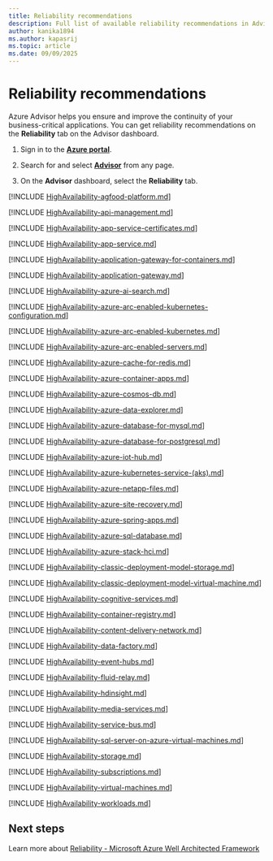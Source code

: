 ```yaml
---
title: Reliability recommendations
description: Full list of available reliability recommendations in Advisor.
author: kanika1894
ms.author: kapasrij
ms.topic: article
ms.date: 09/09/2025
---
```


# Reliability recommendations

Azure Advisor helps you ensure and improve the continuity of your business-critical applications. You can get reliability recommendations on the **Reliability** tab on the Advisor dashboard.

1. Sign in to the [**Azure portal**](https://portal.azure.com).

1. Search for and select [**Advisor**](https://aka.ms/azureadvisordashboard) from any page.

1. On the **Advisor** dashboard, select the **Reliability** tab.


[!INCLUDE [HighAvailability-agfood-platform.md](./includes/HighAvailability-agfood-platform.md)]

[!INCLUDE [HighAvailability-api-management.md](./includes/HighAvailability-api-management.md)]

[!INCLUDE [HighAvailability-app-service-certificates.md](./includes/HighAvailability-app-service-certificates.md)]

[!INCLUDE [HighAvailability-app-service.md](./includes/HighAvailability-app-service.md)]

[!INCLUDE [HighAvailability-application-gateway-for-containers.md](./includes/HighAvailability-application-gateway-for-containers.md)]

[!INCLUDE [HighAvailability-application-gateway.md](./includes/HighAvailability-application-gateway.md)]

[!INCLUDE [HighAvailability-azure-ai-search.md](./includes/HighAvailability-azure-ai-search.md)]

[!INCLUDE [HighAvailability-azure-arc-enabled-kubernetes-configuration.md](./includes/HighAvailability-azure-arc-enabled-kubernetes-configuration.md)]

[!INCLUDE [HighAvailability-azure-arc-enabled-kubernetes.md](./includes/HighAvailability-azure-arc-enabled-kubernetes.md)]

[!INCLUDE [HighAvailability-azure-arc-enabled-servers.md](./includes/HighAvailability-azure-arc-enabled-servers.md)]

[!INCLUDE [HighAvailability-azure-cache-for-redis.md](./includes/HighAvailability-azure-cache-for-redis.md)]

[!INCLUDE [HighAvailability-azure-container-apps.md](./includes/HighAvailability-azure-container-apps.md)]

[!INCLUDE [HighAvailability-azure-cosmos-db.md](./includes/HighAvailability-azure-cosmos-db.md)]

[!INCLUDE [HighAvailability-azure-data-explorer.md](./includes/HighAvailability-azure-data-explorer.md)]

[!INCLUDE [HighAvailability-azure-database-for-mysql.md](./includes/HighAvailability-azure-database-for-mysql.md)]

[!INCLUDE [HighAvailability-azure-database-for-postgresql.md](./includes/HighAvailability-azure-database-for-postgresql.md)]

[!INCLUDE [HighAvailability-azure-iot-hub.md](./includes/HighAvailability-azure-iot-hub.md)]

[!INCLUDE [HighAvailability-azure-kubernetes-service-(aks).md](./includes/HighAvailability-azure-kubernetes-service-(aks).md)]

[!INCLUDE [HighAvailability-azure-netapp-files.md](./includes/HighAvailability-azure-netapp-files.md)]

[!INCLUDE [HighAvailability-azure-site-recovery.md](./includes/HighAvailability-azure-site-recovery.md)]

[!INCLUDE [HighAvailability-azure-spring-apps.md](./includes/HighAvailability-azure-spring-apps.md)]

[!INCLUDE [HighAvailability-azure-sql-database.md](./includes/HighAvailability-azure-sql-database.md)]

[!INCLUDE [HighAvailability-azure-stack-hci.md](./includes/HighAvailability-azure-stack-hci.md)]

[!INCLUDE [HighAvailability-classic-deployment-model-storage.md](./includes/HighAvailability-classic-deployment-model-storage.md)]

[!INCLUDE [HighAvailability-classic-deployment-model-virtual-machine.md](./includes/HighAvailability-classic-deployment-model-virtual-machine.md)]

[!INCLUDE [HighAvailability-cognitive-services.md](./includes/HighAvailability-cognitive-services.md)]

[!INCLUDE [HighAvailability-container-registry.md](./includes/HighAvailability-container-registry.md)]

[!INCLUDE [HighAvailability-content-delivery-network.md](./includes/HighAvailability-content-delivery-network.md)]

[!INCLUDE [HighAvailability-data-factory.md](./includes/HighAvailability-data-factory.md)]

[!INCLUDE [HighAvailability-event-hubs.md](./includes/HighAvailability-event-hubs.md)]

[!INCLUDE [HighAvailability-fluid-relay.md](./includes/HighAvailability-fluid-relay.md)]

[!INCLUDE [HighAvailability-hdinsight.md](./includes/HighAvailability-hdinsight.md)]

[!INCLUDE [HighAvailability-media-services.md](./includes/HighAvailability-media-services.md)]

[!INCLUDE [HighAvailability-service-bus.md](./includes/HighAvailability-service-bus.md)]

[!INCLUDE [HighAvailability-sql-server-on-azure-virtual-machines.md](./includes/HighAvailability-sql-server-on-azure-virtual-machines.md)]

[!INCLUDE [HighAvailability-storage.md](./includes/HighAvailability-storage.md)]

[!INCLUDE [HighAvailability-subscriptions.md](./includes/HighAvailability-subscriptions.md)]

[!INCLUDE [HighAvailability-virtual-machines.md](./includes/HighAvailability-virtual-machines.md)]

[!INCLUDE [HighAvailability-workloads.md](./includes/HighAvailability-workloads.md)]
  
  
  
## Next steps

Learn more about [Reliability - Microsoft Azure Well Architected Framework](/azure/architecture/framework/resiliency/overview)
